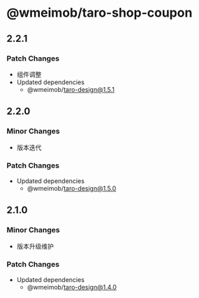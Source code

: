 # @wmeimob/taro-shop-coupon

## 2.2.1

### Patch Changes

- 组件调整
- Updated dependencies
  - @wmeimob/taro-design@1.5.1

## 2.2.0

### Minor Changes

- 版本迭代

### Patch Changes

- Updated dependencies
  - @wmeimob/taro-design@1.5.0

## 2.1.0

### Minor Changes

- 版本升级维护

### Patch Changes

- Updated dependencies
  - @wmeimob/taro-design@1.4.0
